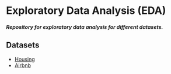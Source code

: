 # Exploratory Data Analysis (EDA)
##### Repository for exploratory data analysis for different datasets.

## Datasets

* [Housing](https://github.com/CarlosTussi/EDA/tree/main/Housing)
* [Airbnb](https://github.com/CarlosTussi/EDA/tree/main/AirBnb)
